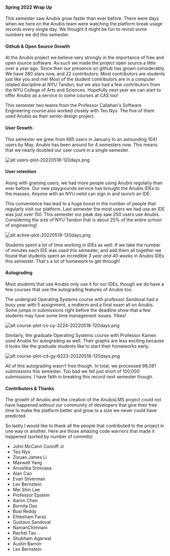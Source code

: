 <preview>

#### Spring 2022 Wrap Up

This semester saw Anubis grow faster than ever before. There were days when we here on the
Anubis team were watching the platform break usage records every single day. We thought 
it might be fun to revisit some numbers we did this semester.

</preview>

#### Github & Open Source Growth

At the Anubis project we believe very strongly in the importance of free and 
open source software. As such we made the project open source a little over a year ago.
Since then our presence on github has grown considerably. We have 280 stars now, and 
22 contributors. Most contributors are students just like you and me! Most of the student
contributors are in a computer related discipline at NYU Tandon, but we also had a few 
contributors from the NYU College of Arts and Sciences. Hopefully next year we can start 
to offer Anubis as a service to some courses at CAS too!

This semester two teams from the Professor Callahan's Software Engineering course
also worked closely with Teo Nys. The five of them used Anubis as their senior
design project.

#### User Growth

This semester we grew from 685 users in January to an astounding 1041 users by May. Anubis
has been around for 4 semesters now. This means that we nearly doubled our user count in
a single semester. 

![alt users-plot-20220518-120days.png](/api/public/static/adc949f0dc2565af/users-plot-20220518-120days.png)


#### User retention

Along with graining users, we had more people using Anubis regularly than ever before.
Our new playgrounds service has brought the Anubis IDEs to the masses. Anyone with an
NYU netid can sign in and launch an IDE.

This convenience has lead to a huge boost in the number of people that regularly visit our 
platform. Last semester the most users we had use an IDE was just over 150. This semester
our peak day saw 250 users use Anubis. Considering the size of NYU Tandon that is about
25% of the entire school of engineering!

![alt active-plot-20220518-120days.png](/api/public/static/da68a6516a391c1e/active-plot-20220518-120days.png)

Students spent a lot of time working in IDEs as well. If we take the number of minutes 
each IDE was used this semester, and add them all together we found that students spent
an incredible _3 year and 40 weeks_ in Anubis IDEs this semester. That's a lot of homework 
to get through!

#### Autograding

Most students that use Anubis only use it for our IDEs, though we do have a few courses
that use the autograding features of Anubis too. 

The undergrad Operating Systems course with professor Sandoval had a busy year with 5 assignment,
a midterm and a final exam all on Anubis. Some jumps in submissions right before the 
deadline show that a few students may have some time management issues. Yikes!

![alt course-plot-cs-uy-3224-20220518-120days.png](/api/public/static/88f578d52a342aa0/course-plot-cs-uy-3224-20220518-120days.png)

Similarly, the graduate Operating Systems course with Professor Kamen used Anubis for autograding
as well. Their graphs are less exciting because it looks like the graduate students like to
start their homeworks early.

![alt course-plot-cd-gy-6223-20220518-120days.png](/api/public/static/21a6a2aaf0893de2/course-plot-cd-gy-6223-20220518-120days.png)

All of this autograding wasn't free though. In total, we processed _98,081 submissions_ this
semester. Too bad we fell just short of 100,000 submissions. I have faith in breaking this record
next semester though.

#### Contributors & Thanks

The growth of Anubis and the creation of the AnubisLMS project could not have happened
without our community of developers that give their free time to make the platform better
and grow to a size we never could have predicted.

So lastly I would like to thank all the people that contributed to the project in one way 
or another. Here are those amazing code warriors that made it happened 
(sorted by number of commits)

- John McCann Cunniff Jr
- Teo Nys
- Zixuan James Li
- Maxwell Yang
- Anushka Srinivasa
- Alan Cao
- Evan Silverman
- Lev Bernstein
- Mei Shin Lee
- Professor Epstein
- Aaron Chen
- Bornita Das
- Busi Reddy
- Ehtesham Faraz
- Gustavo Sandoval
- NamanChimnani
- Rachel Tao
- Shubham Agarwal
- Austin Barron
- Lev Bernstein
